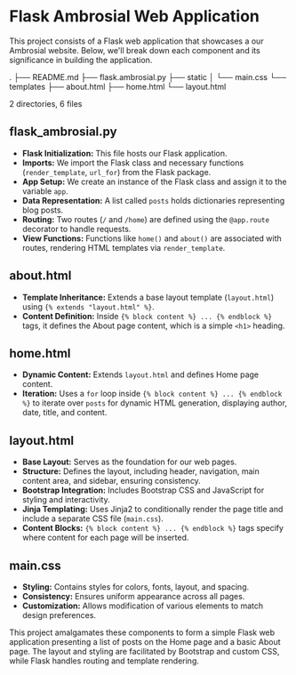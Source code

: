 # Flask Ambrosial Web Application

This project consists of a Flask web application that showcases a our Ambrosial website. Below, we'll break down each component and its significance in building the application.

.
├── README.md
├── flask.ambrosial.py
├── static
│   └── main.css
└── templates
    ├── about.html
    ├── home.html
    └── layout.html

2 directories, 6 files

## flask_ambrosial.py
- **Flask Initialization:** This file hosts our Flask application.
- **Imports:** We import the Flask class and necessary functions (`render_template`, `url_for`) from the Flask package.
- **App Setup:** We create an instance of the Flask class and assign it to the variable `app`.
- **Data Representation:** A list called `posts` holds dictionaries representing blog posts.
- **Routing:** Two routes (`/` and `/home`) are defined using the `@app.route` decorator to handle requests.
- **View Functions:** Functions like `home()` and `about()` are associated with routes, rendering HTML templates via `render_template`.

## about.html
- **Template Inheritance:** Extends a base layout template (`layout.html`) using `{% extends "layout.html" %}`.
- **Content Definition:** Inside `{% block content %} ... {% endblock %}` tags, it defines the About page content, which is a simple `<h1>` heading.

## home.html
- **Dynamic Content:** Extends `layout.html` and defines Home page content.
- **Iteration:** Uses a `for` loop inside `{% block content %} ... {% endblock %}` to iterate over `posts` for dynamic HTML generation, displaying author, date, title, and content.

## layout.html
- **Base Layout:** Serves as the foundation for our web pages.
- **Structure:** Defines the layout, including header, navigation, main content area, and sidebar, ensuring consistency.
- **Bootstrap Integration:** Includes Bootstrap CSS and JavaScript for styling and interactivity.
- **Jinja Templating:** Uses Jinja2 to conditionally render the page title and include a separate CSS file (`main.css`).
- **Content Blocks:** `{% block content %} ... {% endblock %}` tags specify where content for each page will be inserted.

## main.css
- **Styling:** Contains styles for colors, fonts, layout, and spacing.
- **Consistency:** Ensures uniform appearance across all pages.
- **Customization:** Allows modification of various elements to match design preferences.

This project amalgamates these components to form a simple Flask web application presenting a list of posts on the Home page and a basic About page. The layout and styling are facilitated by Bootstrap and custom CSS, while Flask handles routing and template rendering.
